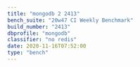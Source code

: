 ```yaml
---
title: "mongodb 2 2413"
bench_suite: "20w47 CI Weekly Benchmark"
build_number: "2413"
dbprofile: "mongodb"
classifier: "no redis"
date: 2020-11-16T07:52:00
type: "bench"
---
```

